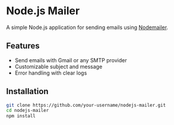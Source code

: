 # Node.js Mailer

A simple Node.js application for sending emails using [Nodemailer](https://nodemailer.com/).

## Features
- Send emails with Gmail or any SMTP provider
- Customizable subject and message
- Error handling with clear logs

## Installation
```bash
git clone https://github.com/your-username/nodejs-mailer.git
cd nodejs-mailer
npm install
